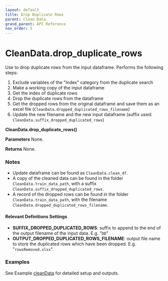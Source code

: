 ```yaml
---
layout: default
title: Drop Duplicate Rows
parent: Clean Data
grand_parent: API Reference
nav_order: 3
---
```


# CleanData.drop_duplicate_rows

Use to drop duplicate rows from the input dataframe. Performs the following steps:

1.  Exclude variables of the "Index" category from the duplicate search
1.  Make a working copy of the input dataframe
1.  Get the index of duplicate rows
1.  Drop the duplicate rows from the dataframe
1.  Get the dropped rows from the original dataframe and save them as an excel file (`CleanData.dropped_duplicated_rows_filename`)
1.  Update the new filename and the new input dataframe (suffix used: `CleanData.suffix_dropped_duplicated_rows`)

**CleanData.drop_duplicate_rows()**

**Parameters**
None.

**Returns**
None.

### Notes
*   Update dataframe can be found as `CleanData.clean_df`.
*   A copy of the cleaned data can be found in the folder `CleanData.train_data_path`, with a suffix `CleanData.suffix_dropped_duplicated_rows`.
*   A record of the dropped rows can be found in the folder `CleanData.train_data_path`, with the filename `CleanData.dropped_duplicated_rows_filename`.

#### Relevant Definitions Settings
* **SUFFIX_DROPPED_DUPLICATED_ROWS**: suffix to append to the end of the output filename of the input data. E.g. "`DD`"
* **OUTPUT_DROPPED_DUPLICATED_ROWS_FILENAME**: output file name to store the duplicated rows which have been dropped. E.g. "`rowsRemoved.xlsx`".


### Examples
See Example [cleanData](../../../gettingStarted/examples/CleanData) for detailed setup and outputs.